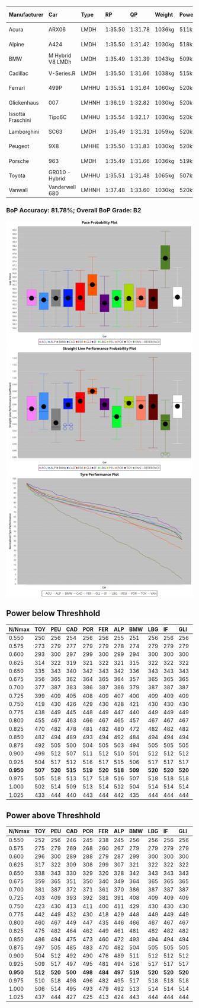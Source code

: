 |Manufacturer|Car|Type|RP|QP|Weight|Power¹|Threshhold|PINC|Power²|E/Stint|AVG Vmax|FDS|RDLC|L/Stint|BOP-Grade|ModelAccuracy|ModelPoints|Match%|
|:-|:-|:-|:-|:-|:-|:-|:-|:-|:-|:-|:-|:-|:-|:-|:-|:-|:-|:-|
|Acura|ARX06|LMDH|1:35.50|1:31.78|1036kg|511kw|210.0kph|-1%|506kw|901MJ|291.02kph-306.99kph|-|1.02|37|-C2|100.00%|995|74.71%|
|Alpine|A424|LMDH|1:35.50|1:31.42|1030kg|518kw|210.0kph|-4%|497kw|899MJ|291.45kph-310.46kph|-|1.03|37|~A1|81.46%|523|98.33%|
|BMW|M Hybrid V8 LMDh|LMDH|1:35.49|1:31.39|1043kg|509kw|210.0kph|2%|519kw|897MJ|288.60kph-310.44kph|-|1.02|37|-B1|98.60%|1690|88.32%|
|Cadillac|V-Series.R|LMDH|1:35.50|1:31.66|1038kg|515kw|210.0kph|-3%|500kw|882MJ|286.34kph-308.76kph|-|1.02|37|-A2|98.38%|1765|90.03%|
|Ferrari|499P|LMHHU|1:35.51|1:31.64|1060kg|520kw|210.0kph|-7%|484kw|886MJ|288.43kph-308.99kph|190kph|1.03|37|-A2|92.24%|2247|93.31%|
|Glickenhaus|007|LMHNH|1:36.19|1:32.82|1030kg|520kw|210.0kph|0%|520kw|913MJ|297.07kph-308.06kph|-|0.96|37|+D2|96.18%|554|62.54%|
|Issotta Fraschini|Tipo6C|LMHHU|1:35.54|1:32.17|1030kg|520kw|210.0kph|0%|520kw|917MJ|294.85kph-304.71kph|170kph|1.08|37|+A2|66.67%|96|92.75%|
|Lamborghini|SC63|LMDH|1:35.49|1:31.31|1059kg|520kw|210.0kph|0%|520kw|901MJ|289.36kph-306.15kph|-|1.03|37|-B1|96.77%|419|89.65%|
|Peugeot|9X8|LMHHE|1:35.50|1:31.83|1030kg|520kw|210.0kph|0%|520kw|910MJ|289.24kph-310.97kph|120kph|1.03|37|-A2|87.65%|1795|94.84%|
|Porsche|963|LMDH|1:35.49|1:31.66|1036kg|519kw|210.0kph|-4%|498kw|892MJ|288.05kph-309.65kph|-|1.02|37|-B1|96.81%|5438|89.74%|
|Toyota|GR010 - Hybrid|LMHHU|1:35.51|1:31.48|1065kg|507kw|210.0kph|1%|512kw|901MJ|287.89kph-317.39kph|190kph|1.03|37|~A1|86.04%|1751|96.69%|
|Vanwall|Vanderwell 680|LMHNH|1:37.48|1:33.60|1030kg|520kw|210.0kph|0%|520kw|901MJ|283.54kph-304.47kph|-|1.01|37|+Ω1|91.42%|501|10.50%|

### BoP Accuracy: 81.78%; Overall BoP Grade: B2
![PACECHART](./IMG/AUTO.png)
![STRAIGHTLINEPERFORMANCECHART](./IMG/AUTO_sp.png)
![TYREPERFORMANCECHART](./IMG/AUTO_tw.png)

## Power below Threshhold
|N/Nmax|TOY|PEU|CAD|POR|FER|ALP|BMW|LBG|IF|GLI|VAN|ACU|
|:-|:-|:-|:-|:-|:-|:-|:-|:-|:-|:-|:-|:-|
|0.550|250|256|254|256|256|255|251|256|256|256|256|252|
|0.575|273|279|277|279|279|278|274|279|279|279|279|275|
|0.600|293|300|297|299|300|299|294|300|300|300|300|295|
|0.625|314|322|319|321|322|321|315|322|322|322|322|316|
|0.650|335|343|340|342|343|342|336|343|343|343|343|337|
|0.675|356|365|362|364|365|364|357|365|365|365|365|359|
|0.700|377|387|383|386|387|386|379|387|387|387|387|380|
|0.725|399|409|405|408|409|407|400|409|409|409|409|402|
|0.750|419|430|426|429|430|428|421|430|430|430|430|422|
|0.775|438|449|445|448|449|447|440|449|449|449|449|441|
|0.800|455|467|463|466|467|465|457|467|467|467|467|459|
|0.825|470|482|478|481|482|480|472|482|482|482|482|474|
|0.850|482|494|489|493|494|492|484|494|494|494|494|485|
|0.875|492|505|500|504|505|503|494|505|505|505|505|496|
|0.900|499|512|507|511|512|510|501|512|512|512|512|503|
|0.925|504|517|512|516|517|515|506|517|517|517|517|508|
|**0.950**|**507**|**520**|**515**|**519**|**520**|**518**|**509**|**520**|**520**|**520**|**520**|**511**|
|0.975|505|518|513|517|518|516|507|518|518|518|518|509|
|1.000|502|514|509|513|514|512|504|514|514|514|514|505|
|1.025|433|444|440|443|444|442|435|444|444|444|444|436|

## Power above Threshhold
|N/Nmax|TOY|PEU|CAD|POR|FER|ALP|BMW|LBG|IF|GLI|VAN|ACU|
|:-|:-|:-|:-|:-|:-|:-|:-|:-|:-|:-|:-|:-|
|0.550|252|256|246|245|238|245|256|256|256|256|256|249|
|0.575|275|279|269|268|260|267|279|279|279|279|279|272|
|0.600|296|300|289|288|279|287|299|300|300|300|300|292|
|0.625|317|322|309|308|299|307|321|322|322|322|322|313|
|0.650|338|343|330|329|320|328|342|343|343|343|343|334|
|0.675|359|365|351|350|340|349|364|365|365|365|365|355|
|0.700|381|387|372|371|361|370|386|387|387|387|387|377|
|0.725|403|409|393|392|381|391|408|409|409|409|409|398|
|0.750|423|430|413|411|400|411|429|430|430|430|430|418|
|0.775|442|449|432|430|418|429|448|449|449|449|449|437|
|0.800|460|467|449|447|435|446|466|467|467|467|467|454|
|0.825|475|482|464|462|449|461|481|482|482|482|482|469|
|0.850|486|494|475|473|460|472|493|494|494|494|494|481|
|0.875|497|505|485|483|470|482|504|505|505|505|505|491|
|0.900|504|512|492|490|476|489|511|512|512|512|512|498|
|0.925|509|517|497|495|481|494|516|517|517|517|517|503|
|**0.950**|**512**|**520**|**500**|**498**|**484**|**497**|**519**|**520**|**520**|**520**|**520**|**506**|
|0.975|510|518|498|496|482|495|517|518|518|518|518|504|
|1.000|506|514|495|493|479|492|513|514|514|514|514|501|
|1.025|437|444|427|425|413|424|443|444|444|444|444|432|
